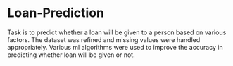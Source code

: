 # Loan-Prediction
Task is to predict whether a loan will be given to a person based on various factors.
The dataset was refined and missing values were handled appropriately.
Various ml algorithms were used to improve the accuracy in predicting whether loan will be given or not.
